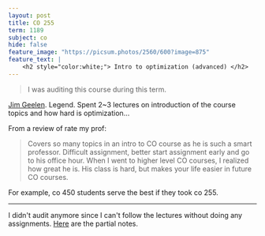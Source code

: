 ```yaml
---
layout: post
title: CO 255
term: 1189
subject: co
hide: false
feature_image: "https://picsum.photos/2560/600?image=875"
feature_text: |
    <h2 style="color:white;"> Intro to optimization (advanced) </h2>
---
```


 > I was auditing this course during this term.

[Jim Geelen](http://www.math.uwaterloo.ca/~jfgeelen/). Legend. Spent 2~3 lectures on introduction of the course topics and how hard is optimization...

From a review of rate my prof:
> Covers so many topics in an intro to CO course as he is such a smart professor. Difficult assignment, better start assignment early and go to his office hour. When I went to higher level CO courses, I realized how great he is. His class is hard, but makes your life easier in future CO courses.

For example, co 450 students serve the best if they took co 255.

---

I didn't audit anymore since I can't follow the lectures without doing any assignments. [Here](/pdfs/1189/co255.pdf) are the partial notes.

